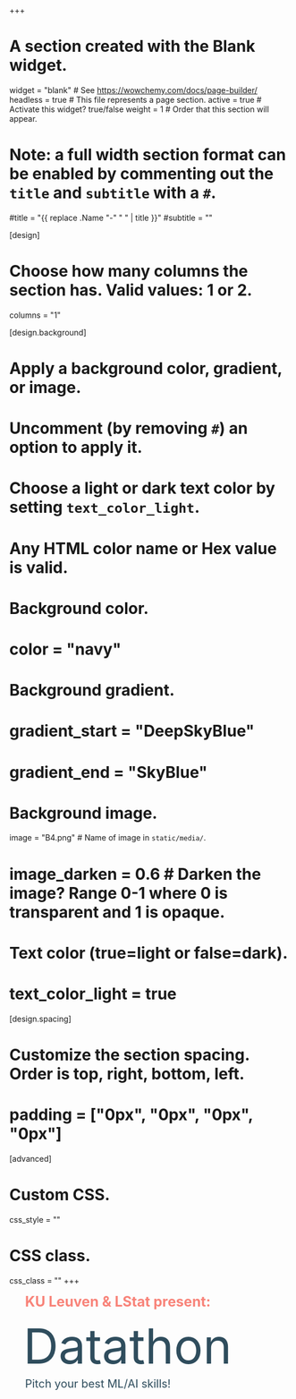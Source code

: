+++
# A section created with the Blank widget.
widget = "blank"  # See https://wowchemy.com/docs/page-builder/
headless = true  # This file represents a page section.
active = true  # Activate this widget? true/false
weight = 1  # Order that this section will appear.

# Note: a full width section format can be enabled by commenting out the `title` and `subtitle` with a `#`.
#title = "{{ replace .Name "-" " " | title }}"
#subtitle = ""

[design]
  # Choose how many columns the section has. Valid values: 1 or 2.
  columns = "1"

[design.background]
  # Apply a background color, gradient, or image.
  #   Uncomment (by removing `#`) an option to apply it.
  #   Choose a light or dark text color by setting `text_color_light`.
  #   Any HTML color name or Hex value is valid.

  # Background color.
  # color = "navy"
  
  # Background gradient.
  # gradient_start = "DeepSkyBlue"
  # gradient_end = "SkyBlue"
  
  # Background image.
   image = "B4.png"  # Name of image in `static/media/`.
  # image_darken = 0.6  # Darken the image? Range 0-1 where 0 is transparent and 1 is opaque.

  # Text color (true=light or false=dark).
  # text_color_light = true

[design.spacing]
  # Customize the section spacing. Order is top, right, bottom, left.
  # padding = ["0px", "0px", "0px", "0px"]

[advanced]
 # Custom CSS. 
 css_style = ""
 
 # CSS class.
 css_class = ""
+++

<p style="font-size: 25px; color: #F88379; line-height:30px;  margin-top: 0px; margin-bottom: 40px; text-indent: 28px"> <b>KU Leuven & LStat present:</b> </p>

<p style="font-size: 87px; color: #2f4d5d; line-height:30px;  margin-top: 50px; margin-bottom: 40px; text-indent: 25px ;" z-index: 950> Datathon </p>
<p style="font-size: 20px; color: #2f4d5d;   margin-top: 0 ;
  margin-bottom: 0; text-indent: 28px ;"> Pitch your best ML/AI skills!</p> 
